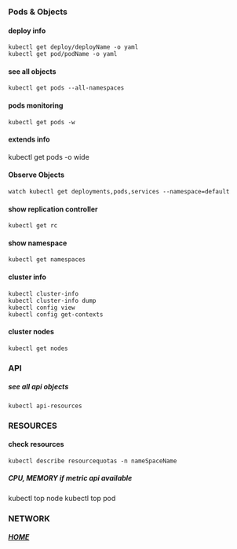 ### Pods & Objects
#### deploy info
```shell script
kubectl get deploy/deployName -o yaml
kubectl get pod/podName -o yaml
```
#### see all objects
```shell script
kubectl get pods --all-namespaces
```
#### pods monitoring
```shell script
kubectl get pods -w
```

#### extends info
kubectl get pods -o wide

#### Observe Objects
```shell script
watch kubectl get deployments,pods,services --namespace=default
```

#### show replication controller
```shell script
kubectl get rc
```


#### show namespace
```shell script
kubectl get namespaces
```


#### cluster info
```shell script
kubectl cluster-info
kubectl cluster-info dump
kubectl config view
kubectl config get-contexts
```


#### cluster nodes
```shell script
kubectl get nodes
```




### API
##### see all api objects
```shell script
kubectl api-resources
```
### RESOURCES

#### check resources
```shell script
kubectl describe resourcequotas -n nameSpaceName
```


##### CPU, MEMORY if metric api available
kubectl top node
kubectl top pod

### NETWORK
















##### [HOME](./../../../../../README.md)